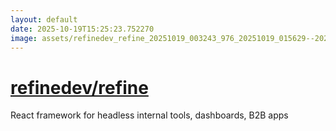 ```yaml
---
layout: default
date: 2025-10-19T15:25:23.752270
image: assets/refinedev_refine_20251019_003243_976_20251019_015629--20251019T035630575--cropped.png
---
```


# [refinedev/refine](https://github.com/refinedev/refine/)

React framework for headless internal tools, dashboards, B2B apps
